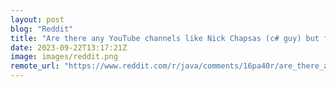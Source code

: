 ```yaml
---
layout: post
blog: "Reddit"
title: "Are there any YouTube channels like Nick Chapsas (c# guy) but for Java?"
date: 2023-09-22T13:17:21Z
image: images/reddit.png
remote_url: "https://www.reddit.com/r/java/comments/16pa40r/are_there_any_youtube_channels_like_nick_chapsas/"
---
```


